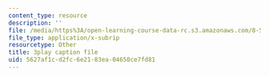 ```yaml
---
content_type: resource
description: ''
file: /media/https%3A/open-learning-course-data-rc.s3.amazonaws.com/8-591j-systems-biology-fall-2014/5627af1cd2fc6e2183ea04650ce7fd81_lLY1u2aghIQ.srt
file_type: application/x-subrip
resourcetype: Other
title: 3play caption file
uid: 5627af1c-d2fc-6e21-83ea-04650ce7fd81
---
```

